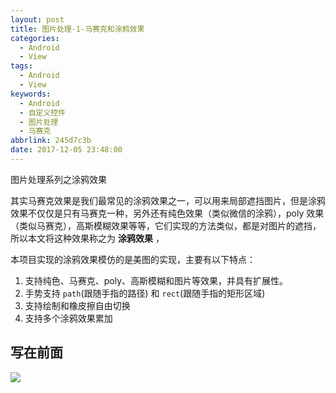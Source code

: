 ```yaml
---
layout: post
title: 图片处理-1-马赛克和涂鸦效果
categories:
  - Android
  - View
tags:
  - Android
  - View
keywords:
  - Android
  - 自定义控件
  - 图片处理
  - 马赛克
abbrlink: 245d7c3b
date: 2017-12-05 23:48:00
---
```


图片处理系列之涂鸦效果

其实马赛克效果是我们最常见的涂鸦效果之一，可以用来局部遮挡图片，但是涂鸦效果不仅仅是只有马赛克一种，另外还有纯色效果（类似微信的涂鸦），poly 效果（类似马赛克），高斯模糊效果等等，它们实现的方法类似，都是对图片的遮挡，所以本文将这种效果称之为 **涂鸦效果** ，


<!--more-->

本项目实现的涂鸦效果模仿的是美图的实现，主要有以下特点：

1. 支持纯色、马赛克、poly、高斯模糊和图片等效果，并具有扩展性。
2. 手势支持 `path`(跟随手指的路径) 和 `rect`(跟随手指的矩形区域)
3. 支持绘制和橡皮擦自由切换
4. 支持多个涂鸦效果累加


## 写在前面




![](http://olx4t2q6z.bkt.clouddn.com/17-12-6/48142374.jpg)



